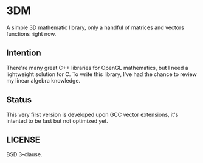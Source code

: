 3DM
===

A simple 3D mathematic library, only a handful of matrices and vectors functions right now.


Intention
---------

There're many great C++ libraries for OpenGL mathematics, but I need a lightweight solution for C. To write this library, I've had the chance to review my linear algebra knowledge.


Status
------

This very first version is developed upon GCC vector extensions, it's intented to be fast but not optimized yet.


LICENSE
-------

BSD 3-clause.
